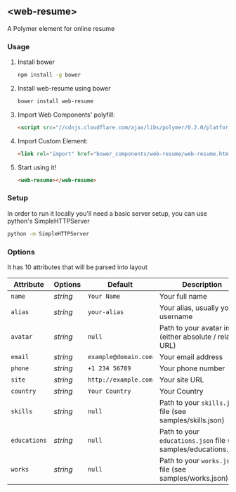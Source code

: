 ## &lt;web-resume&gt;

A Polymer element for online resume

### Usage

1. Install bower

   ```sh
   npm install -g bower
   ```

2. Install web-resume using bower

   ```sh
   bower install web-resume
   ```

3. Import Web Components' polyfill:

    ```html
    <script src="//cdnjs.cloudflare.com/ajax/libs/polymer/0.2.0/platform.js"></script>
    ```

4. Import Custom Element:

    ```html
    <link rel="import" href="bower_components/web-resume/web-resume.html">
    ```

5. Start using it!

    ```html
    <web-resume></web-resume>
    ```

### Setup

In order to run it locally you'll need a basic server setup, you can use python's SimpleHTTPServer

```sh
python -m SimpleHTTPServer
``` 
	
### Options

It has 10 attributes that will be parsed into layout

Attribute  | Options                   | Default             | Description
---        | ---                       | ---                 | ---
`name`      | *string*                  | `Your Name`               | Your full name
`alias`      | *string*                  | `your-alias`               | Your alias, usually your username
`avatar`      | *string*                  | `null`               | Path to your avatar image (either absolute / relative URL)
`email`      | *string*                  | `example@domain.com`               | Your email address
`phone`      | *string*                  | `+1 234 56789`               | Your phone number
`site`      | *string*                  | `http://example.com`               | Your site URL
`country`      | *string*                  | `Your Country`               | Your Country
`skills`      | *string*                  | `null`               | Path to your `skills.json` file (see samples/skills.json)
`educations`      | *string*                  | `null`               | Path to your `educations.json` file (see samples/educations.json)
`works`      | *string*                  | `null`               | Path to your `works.json` file (see samples/works.json)
